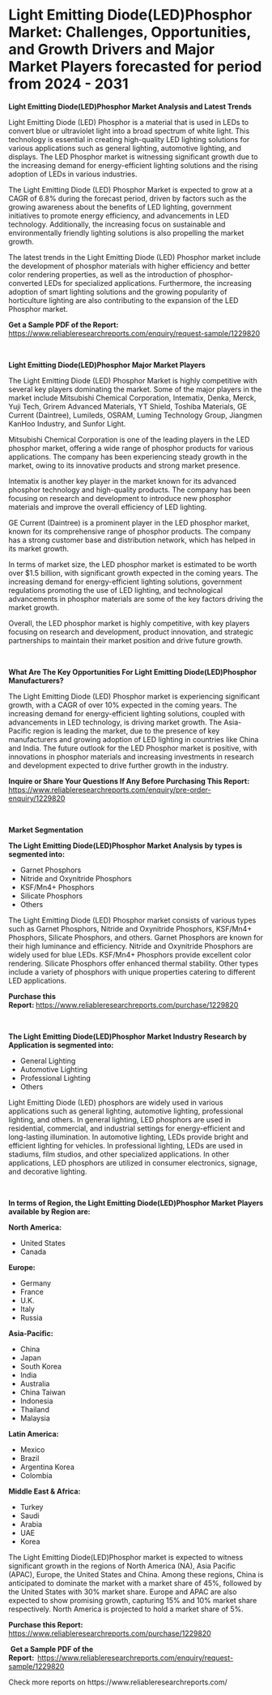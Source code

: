 <p><h1>Light Emitting Diode(LED)Phosphor Market: Challenges, Opportunities, and Growth Drivers and Major Market Players forecasted for period from 2024 - 2031</h1></p><p><strong>Light Emitting Diode(LED)Phosphor Market Analysis and Latest Trends</strong></p>
<p><p>Light Emitting Diode (LED) Phosphor is a material that is used in LEDs to convert blue or ultraviolet light into a broad spectrum of white light. This technology is essential in creating high-quality LED lighting solutions for various applications such as general lighting, automotive lighting, and displays. The LED Phosphor market is witnessing significant growth due to the increasing demand for energy-efficient lighting solutions and the rising adoption of LEDs in various industries.</p><p>The Light Emitting Diode (LED) Phosphor Market is expected to grow at a CAGR of 6.8% during the forecast period, driven by factors such as the growing awareness about the benefits of LED lighting, government initiatives to promote energy efficiency, and advancements in LED technology. Additionally, the increasing focus on sustainable and environmentally friendly lighting solutions is also propelling the market growth.</p><p>The latest trends in the Light Emitting Diode (LED) Phosphor market include the development of phosphor materials with higher efficiency and better color rendering properties, as well as the introduction of phosphor-converted LEDs for specialized applications. Furthermore, the increasing adoption of smart lighting solutions and the growing popularity of horticulture lighting are also contributing to the expansion of the LED Phosphor market.</p></p>
<p><strong>Get a Sample PDF of the Report:&nbsp;</strong> <a href="https://www.reliableresearchreports.com/enquiry/request-sample/1229820">https://www.reliableresearchreports.com/enquiry/request-sample/1229820</a></p>
<p>&nbsp;</p>
<p><strong>Light Emitting Diode(LED)Phosphor Major Market Players</strong></p>
<p><p>The Light Emitting Diode (LED) Phosphor Market is highly competitive with several key players dominating the market. Some of the major players in the market include Mitsubishi Chemical Corporation, Intematix, Denka, Merck, Yuji Tech, Grirem Advanced Materials, YT Shield, Toshiba Materials, GE Current (Daintree), Lumileds, OSRAM, Luming Technology Group, Jiangmen KanHoo Industry, and Sunfor Light.</p><p>Mitsubishi Chemical Corporation is one of the leading players in the LED phosphor market, offering a wide range of phosphor products for various applications. The company has been experiencing steady growth in the market, owing to its innovative products and strong market presence.</p><p>Intematix is another key player in the market known for its advanced phosphor technology and high-quality products. The company has been focusing on research and development to introduce new phosphor materials and improve the overall efficiency of LED lighting.</p><p>GE Current (Daintree) is a prominent player in the LED phosphor market, known for its comprehensive range of phosphor products. The company has a strong customer base and distribution network, which has helped in its market growth.</p><p>In terms of market size, the LED phosphor market is estimated to be worth over $1.5 billion, with significant growth expected in the coming years. The increasing demand for energy-efficient lighting solutions, government regulations promoting the use of LED lighting, and technological advancements in phosphor materials are some of the key factors driving the market growth.</p><p>Overall, the LED phosphor market is highly competitive, with key players focusing on research and development, product innovation, and strategic partnerships to maintain their market position and drive future growth.</p></p>
<p>&nbsp;</p>
<p><strong>What Are The Key Opportunities For Light Emitting Diode(LED)Phosphor Manufacturers?</strong></p>
<p><p>The Light Emitting Diode (LED) Phosphor market is experiencing significant growth, with a CAGR of over 10% expected in the coming years. The increasing demand for energy-efficient lighting solutions, coupled with advancements in LED technology, is driving market growth. The Asia-Pacific region is leading the market, due to the presence of key manufacturers and growing adoption of LED lighting in countries like China and India. The future outlook for the LED Phosphor market is positive, with innovations in phosphor materials and increasing investments in research and development expected to drive further growth in the industry.</p></p>
<p><strong>Inquire or Share Your Questions If Any Before Purchasing This Report:</strong> <a href="https://www.reliableresearchreports.com/enquiry/pre-order-enquiry/1229820">https://www.reliableresearchreports.com/enquiry/pre-order-enquiry/1229820</a></p>
<p>&nbsp;</p>
<p><strong>Market Segmentation</strong></p>
<p><strong>The Light Emitting Diode(LED)Phosphor Market Analysis by types is segmented into:</strong></p>
<p><ul><li>Garnet Phosphors</li><li>Nitride and Oxynitride Phosphors</li><li>KSF/Mn4+ Phosphors</li><li>Silicate Phosphors</li><li>Others</li></ul></p>
<p><p>The Light Emitting Diode (LED) Phosphor market consists of various types such as Garnet Phosphors, Nitride and Oxynitride Phosphors, KSF/Mn4+ Phosphors, Silicate Phosphors, and others. Garnet Phosphors are known for their high luminance and efficiency. Nitride and Oxynitride Phosphors are widely used for blue LEDs. KSF/Mn4+ Phosphors provide excellent color rendering. Silicate Phosphors offer enhanced thermal stability. Other types include a variety of phosphors with unique properties catering to different LED applications.</p></p>
<p><strong>Purchase this Report:&nbsp;</strong><a href="https://www.reliableresearchreports.com/purchase/1229820">https://www.reliableresearchreports.com/purchase/1229820</a></p>
<p>&nbsp;</p>
<p><strong>The Light Emitting Diode(LED)Phosphor Market Industry Research by Application is segmented into:</strong></p>
<p><ul><li>General Lighting</li><li>Automotive Lighting</li><li>Professional Lighting</li><li>Others</li></ul></p>
<p><p>Light Emitting Diode (LED) phosphors are widely used in various applications such as general lighting, automotive lighting, professional lighting, and others. In general lighting, LED phosphors are used in residential, commercial, and industrial settings for energy-efficient and long-lasting illumination. In automotive lighting, LEDs provide bright and efficient lighting for vehicles. In professional lighting, LEDs are used in stadiums, film studios, and other specialized applications. In other applications, LED phosphors are utilized in consumer electronics, signage, and decorative lighting.</p></p>
<p>&nbsp;</p>
<p><strong>In terms of Region, the Light Emitting Diode(LED)Phosphor Market Players available by Region are:</strong></p>
<p>
    <p> <strong> North America: </strong>
        <ul>
            <li>United States</li>
            <li>Canada</li>
        </ul>
        </p> 
    <p> <strong> Europe: </strong>
        <ul>
            <li>Germany</li>
            <li>France</li>
            <li>U.K.</li>
            <li>Italy</li>
            <li>Russia</li>
        </ul>
        </p> 
    <p> <strong> Asia-Pacific: </strong>
        <ul>
            <li>China</li>
            <li>Japan</li>
            <li>South Korea</li>
            <li>India</li>
            <li>Australia</li>
            <li>China Taiwan</li>
            <li>Indonesia</li>
            <li>Thailand</li>
            <li>Malaysia</li>
        </ul>
        </p> 
    <p> <strong> Latin America: </strong>
        <ul>
            <li>Mexico</li>
            <li>Brazil</li>
            <li>Argentina Korea</li>
            <li>Colombia</li>
        </ul>
        </p> 
    <p> <strong> Middle East & Africa: </strong>
        <ul>
            <li>Turkey</li>
            <li>Saudi</li>
            <li>Arabia</li>
            <li>UAE</li>
            <li>Korea</li>
        </ul>
    </p>
    </p>
<p><p>The Light Emitting Diode(LED)Phosphor market is expected to witness significant growth in the regions of North America (NA), Asia Pacific (APAC), Europe, the United States and China. Among these regions, China is anticipated to dominate the market with a market share of 45%, followed by the United States with 30% market share. Europe and APAC are also expected to show promising growth, capturing 15% and 10% market share respectively. North America is projected to hold a market share of 5%.</p></p>
<p><strong>Purchase this Report: </strong><a href="https://www.reliableresearchreports.com/purchase/1229820">https://www.reliableresearchreports.com/purchase/1229820</a></p>
<p>&nbsp;<strong>Get a Sample PDF of the Report:&nbsp;&nbsp;</strong><a href="https://www.reliableresearchreports.com/enquiry/request-sample/1229820">https://www.reliableresearchreports.com/enquiry/request-sample/1229820</a></p>
<p><strong></strong></p>
<p>Check more reports on https://www.reliableresearchreports.com/</p>